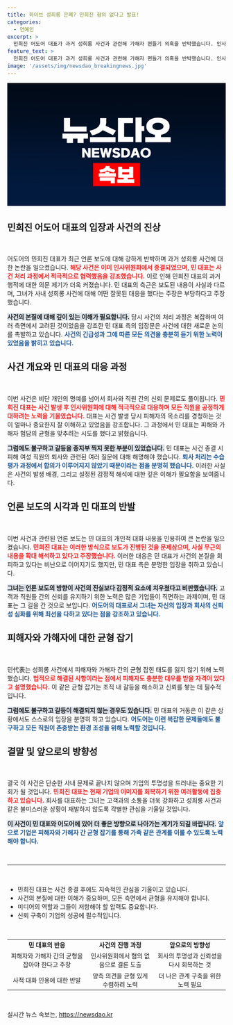 ```yaml
---
title: 하이브 성희롱 은폐? 민희진 혐의 없다고 발표!
categories:
  - 연예인
excerpt: >
  민희진 어도어 대표가 과거 성희롱 사건과 관련해 가해자 편들기 의혹을 반박했습니다. 인사위원회가 혐의 없다고 종결된 사건에 대한 새로운 해석을 비판하며, 사건의 본질과 무관한 보도 방식도 문제 삼았습니다. 클릭하고 사건의 진실을 확인하세요!
feature_text: >
  민희진 어도어 대표가 과거 성희롱 사건과 관련해 가해자 편들기 의혹을 반박했습니다. 인사위원회가 혐의 없다고 종결된 사건에 대한 새로운 해석을 비판하며, 사건의 본질과 무관한 보도 방식도 문제 삼았습니다. 클릭하고 사건의 진실을 확인하세요!
image: '/assets/img/newsdao_breakingnews.jpg'
---
```


<p><img src="/assets/img/newsdao_breakingnews.jpg" alt="firstkoreanews 속보" /></p>

<h2 data-ke-size="size26">민희진 어도어 대표의 입장과 사건의 진상</h2>

<p data-ke-size="size16">&nbsp;</p>

<p>어도어의 민희진 대표가 최근 언론 보도에 대해 강하게 반박하며 과거 성희롱 사건에 대한 논란을 일으켰습니다. <b><span style="color: #ee2323;">해당 사건은 이미 인사위원회에서 종결되었으며, 민 대표는 사건 처리 과정에서 적극적으로 협력했음을 강조했습니다.</span></b> 이로 인해 민희진 대표의 과거 행적에 대한 의문 제기가 더욱 커졌습니다. 민 대표의 측근은 보도된 내용이 사실과 다르며, 그녀가 사내 성희롱 사건에 대해 어떤 잘못된 대응을 했다는 주장은 부당하다고 주장했습니다. </p>

<p><b><span style="background-color: #21538527;">사건의 본질에 대해 깊이 있는 이해가 필요합니다.</span></b> 당시 사건의 처리 과정은 복잡하며 여러 측면에서 고려된 것이었음을 강조한 민 대표 측의 입장문은 사건에 대한 새로운 논의를 촉발하고 있습니다. <b><span style="color: #1a5490;">사건의 긴급성과 그에 따른 모든 의견을 충분히 듣기 위한 노력이 있었음을 밝히고 있습니다.</span></b></p>

<h2 data-ke-size="size26">사건 개요와 민 대표의 대응 과정</h2>

<p data-ke-size="size16">&nbsp;</p>

<p>이번 사건은 비단 개인의 명예를 넘어서 회사와 직원 간의 신뢰 문제로도 풀이됩니다. <b><span style="color: #ee2323;">민희진 대표는 사건 발생 후 인사위원회에 대해 적극적으로 대응하며 모든 직원을 공정하게 대하려는 노력을 기울였습니다.</span></b> 대표는 사건 발생 당시 피해자의 목소리를 경청하는 것이 얼마나 중요한지 잘 이해하고 있었음을 강조합니다. 그 과정에서 민 대표는 피해와 가해자 험담의 균형을 맞추려는 시도를 했다고 밝혔습니다. </p>

<p><b><span style="background-color: #21538527;">그럼에도 불구하고 갈등을 종지부 찍지 못한 부분이 있었습니다.</span></b> 민 대표는 사건 종결 시 피해 여성 직원의 퇴사와 관련된 여러 질문에 대해 해명해야 했습니다. <b><span style="color: #1a5490;">퇴사 처리는 수습 평가 과정에서 합의가 이루어지지 않았기 때문이라는 점을 분명히 했습니다.</span></b> 이러한 사실은 사건의 발생 배경, 그리고 설정된 감정적 해석에 대한 깊은 이해가 필요함을 보여줍니다.</p>

<h2 data-ke-size="size26">언론 보도의 시각과 민 대표의 반발</h2>

<p data-ke-size="size16">&nbsp;</p>

<p>이번 사건과 관련된 언론 보도는 민 대표의 개인적 대화 내용을 인용하여 큰 논란을 일으켰습니다. <b><span style="color: #ee2323;">민희진 대표는 이러한 방식으로 보도가 진행된 것을 문제삼으며, 사실 무근의 내용을 확대 해석하고 있다고 주장했습니다.</span></b> 이러한 대응은 민 대표가 사건의 본질을 회피하고 있다는 비난으로 이어지기도 했지만, 민 대표 측은 분명한 입장을 취하고 있습니다. </p>

<p><b><span style="background-color: #21538527;">그녀는 언론 보도의 방향이 사건의 진실보다 감정적 요소에 치우쳤다고 비판했습니다.</span></b> 고객과 직원들 간의 신뢰를 유지하기 위한 노력은 많은 기업들이 직면하는 과제이며, 민 대표는 그 길을 간 것으로 보입니다. <b><span style="color: #1a5490;">어도어의 대표로서 그녀는 자신의 입장과 회사의 신뢰성 심화를 위해 최선을 다하고 있다는 점을 강조하고 있습니다.</span></b></p>

<h2 data-ke-size="size26">피해자와 가해자에 대한 균형 잡기</h2>

<p data-ke-size="size16">&nbsp;</p>

<p>민代表는 성희롱 사건에서 피해자와 가해자 간의 균형 잡힌 태도를 잃지 않기 위해 노력했습니다. <b><span style="color: #ee2323;">법적으로 해결된 사항이라는 점에서 피해자도 충분한 대우를 받을 자격이 있다고 설명했습니다.</span></b> 이 같은 균형 잡기는 조직 내 갈등을 해소하고 신뢰를 쌓는 데 필수적입니다. </p>

<p><b><span style="background-color: #21538527;">그럼에도 불구하고 갈등이 해결되지 않는 경우도 있습니다.</span></b> 민 대표의 거동은 이 같은 상황에서도 스스로의 입장을 분명히 하고 있습니다. <b><span style="color: #1a5490;">어도어는 이런 복잡한 문제들에도 불구하고 모든 직원이 존중받는 환경 조성을 위해 노력할 것입니다.</span></b></p>

<h2 data-ke-size="size26">결말 및 앞으로의 방향성</h2>

<p data-ke-size="size16">&nbsp;</p>

<p>결국 이 사건은 단순한 사내 문제로 끝나지 않으며 기업의 투명성을 드러내는 중요한 기회가 될 것입니다. <b><span style="color: #ee2323;">민희진 대표는 현재 기업의 이미지를 회복하기 위한 여러활동에 집중하고 있습니다.</span></b> 회사를 대표하는 그녀는 고객과의 소통을 더욱 강화하고 성희롱 사건과 같은 불미스러운 상황이 재발하지 않도록 각별한 관심을 기울일 것입니다. </p>

<p><b><span style="background-color: #21538527;">이 사건이 민 대표와 어도어에 있어 더 좋은 방향으로 나아가는 계기가 되길 바랍니다.</span></b> <b><span style="color: #1a5490;">앞으로 기업은 피해자와 가해자 간 균형 잡기를 통해 가족 같은 관계를 이룰 수 있도록 노력해야 합니다.</span></b> </p>

<p data-ke-size="size16">&nbsp;</p>

<hr>

<p data-ke-size="size16">&nbsp;</p>

<ul>
<li>민희진 대표는 사건 종결 후에도 지속적인 관심을 기울이고 있습니다.</li>
<li>사건의 본질에 대한 이해가 중요하며, 모든 측면에서 균형을 유지해야 합니다.</li>
<li>미디어의 역할과 그들이 저항해야 할 압력도 중요합니다.</li>
<li>신뢰 구축이 기업의 성공에 필수적입니다.</li>
</ul>

<p data-ke-size="size16">&nbsp;</p>

<table style="width:100%">
<tr>
<td style="text-align: center; height: 17px;"><b>민 대표의 반응</b></td>
<td style="text-align: center; height: 17px;"><b>사건의 진행 과정</b></td>
<td style="text-align: center; height: 17px;"><b>앞으로의 방향성</b></td>
</tr>
<tr>
<td style="text-align: center; height: 17px;">피해자와 가해자 간의 균형을 잡아야 한다고 주장</td>
<td style="text-align: center; height: 17px;">인사위원회에서 혐의 없음으로 결론 도출</td>
<td style="text-align: center; height: 17px;">회사의 투명성과 신뢰성을 다시 회복하는 것</td>
</tr>
<tr>
<td style="text-align: center; height: 17px;">사적 대화 인용에 대한 반발</td>
<td style="text-align: center; height: 17px;">양측 의견을 균형 있게 수렴하려 노력</td>
<td style="text-align: center; height: 17px;">더 나은 관계 구축을 위한 노력 필요</td>
</tr>
</table>

<p data-ke-size="size16">&nbsp;</p>
실시간 뉴스 속보는, <a href="https://newsdao.kr" rel="dofollow">https://newsdao.kr</a>


